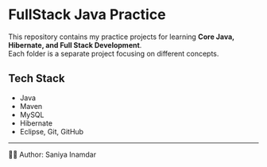 # FullStack Java Practice

This repository contains my practice projects for learning **Core Java, Hibernate, and Full Stack Development**.  
Each folder is a separate project focusing on different concepts.

## Tech Stack
- Java  
- Maven  
- MySQL  
- Hibernate  
- Eclipse, Git, GitHub  

---

👩‍💻 Author: Saniya Inamdar
